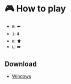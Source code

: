 # 🎮 How to play

- `H`: ⬅️
- `J`: ⬇️
- `K`: ⬆️
- `L`: ➡️

## Download

- [Windows](https://github.com/tripleseven190504/vim-snake/releases/download/1.0/vim_snake.exe) 
